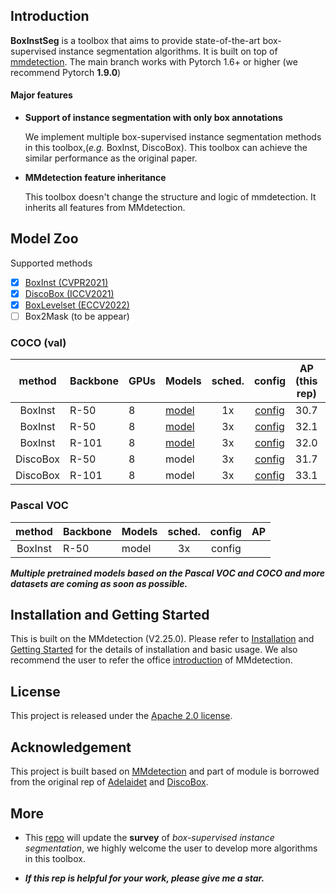 
## Introduction
**BoxInstSeg** is a toolbox that aims to provide state-of-the-art box-supervised instance segmentation algorithms. 
It is built on top of [mmdetection](https://github.com/open-mmlab/mmdetection).
The main branch works with Pytorch 1.6+ or higher (we recommend Pytorch **1.9.0**)


#### Major features

- **Support of instance segmentation with only box annotations**

   We implement multiple box-supervised instance segmentation methods in this toolbox,(*e.g.* BoxInst, DiscoBox). This toolbox can achieve the similar performance as the original paper. 

- **MMdetection feature inheritance**

  This toolbox doesn't change the structure and logic of mmdetection. It inherits all features from MMdetection.

## Model Zoo
<summary> Supported methods </summary>

- [x] [BoxInst (CVPR2021)](https://arxiv.org/abs/2012.02310)
- [x] [DiscoBox (ICCV2021)](https://arxiv.org/abs/2105.06464v2)
- [x] [BoxLevelset (ECCV2022)](https://arxiv.org/abs/2207.09055)
- [ ] Box2Mask (to be appear)

### COCO (val)
|     method      | Backbone | GPUs| Models    | sched.  |config   | AP (this rep)     | AP(original rep/paper) |
|:---------------:|----------|-----------|-----------|:-------:|:-------:|:-------:|:-------:|
|   BoxInst       | R-50     |  8  | [model](https://drive.google.com/file/d/1dVOmUGsvnORcUGpFRXTxknepvsUYiV34/view?usp=sharing)     |   1x    |[config](https://github.com/LiWentomng/BoxInstSeg/blob/main/configs/boxinst/boxinst_r50_fpn_1x_coco.py)   |  30.7   | 30.7 |
|   BoxInst       | R-50     |  8  | [model](https://drive.google.com/drive/folders/1dbBM6EMA_8lFnrMzHCAV4X7ecxYzjl4w?usp=sharing)     |   3x    |[config](https://github.com/LiWentomng/BoxInstSeg/blob/main/configs/boxinst/boxinst_r50_fpn_3x_coco.py)   |  32.1   |  31.8  |
|   BoxInst       | R-101     |  8  | [model](https://drive.google.com/drive/folders/1RCFqb15bVlNaI7AxKerP6hRmJ8AnexKN?usp=sharing)     |   3x    |[config](https://github.com/LiWentomng/BoxInstSeg/blob/main/configs/boxinst/boxinst_r50_fpn_3x_coco.py)   |  32.0   |  32.2  |
|   DiscoBox      | R-50     |  8 |model     |   3x    |[config](https://github.com/LiWentomng/BoxInstSeg/blob/main/configs/discobox/discobox_solov2_coco_r50_fpn_3x.py)   |  31.7   |   |
|   DiscoBox      | R-101    |  8  |model     |   3x    |[config](https://github.com/LiWentomng/BoxInstSeg/blob/main/configs/discobox/discobox_solov2_coco_r101_fpn_3x.py)   |  33.1   |   |

### Pascal VOC
|     method      | Backbone | Models    | sched.  |config   | AP      | 
|:---------------:|----------|-----------|:-------:|:-------:|:-------:|
|   BoxInst       | R-50     | model     |   3x    |config   |         |

**_Multiple pretrained models based on the Pascal VOC and COCO and more datasets are coming as soon as possible._**


## Installation and Getting Started
This is built on the MMdetection (V2.25.0). Please refer to [Installation](https://github.com/LiWentomng/BoxInstSeg/blob/main/docs/install.md) and [Getting Started](https://github.com/LiWentomng/BoxInstSeg/blob/main/docs/get_started.md) for the details of installation and basic usage. We also recommend the user to refer the office [introduction](https://github.com/open-mmlab/mmdetection/blob/master/docs/en/get_started.md/#Installation) of MMdetection.


## License

This project is released under the [Apache 2.0 license](LICENSE).


## Acknowledgement

This project is built based on [MMdetection](https://github.com/open-mmlab/mmdetection) and part of module is borrowed from the original rep of [Adelaidet](https://github.com/aim-uofa/AdelaiDet) and [DiscoBox](https://github.com/NVlabs/DiscoBox).

## More
- This [repo](https://github.com/LiWentomng/Box-supervised-instance-segmentation) will update the **survey** of _box-supervised instance segmentation_, we highly welcome the user to develop more algorithms in this toolbox.

- **_If this rep is helpful for your work, please give me a star._**


